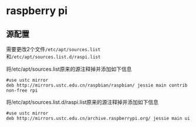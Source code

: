 # raspberry pi
## 源配置
需要更改2个文件`/etc/apt/sources.list`和`/etc/apt/sources.list.d/raspi.list`

将/etc/apt/sources.list原来的源注释掉并添加如下信息
```
#use ustc mirror
deb http://mirrors.ustc.edu.cn/raspbian/raspbian/ jessie main contrib non-free rpi
```
将/etc/apt/sources.list.d/raspi.list原来的源注释掉并添加如下信息
```
#use ustc mirror
deb http://mirrors.ustc.edu.cn/archive.raspberrypi.org/ jessie main ui
```
